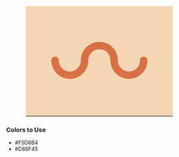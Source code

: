 <div style="text-align:center">
    <img src="../images/12.png" />
</div>

### Colors to Use
- #F5D6B4
- #D86F45